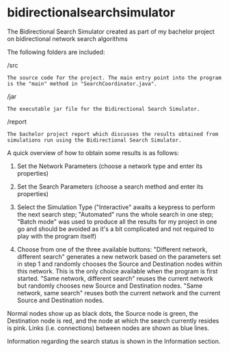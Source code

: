 bidirectionalsearchsimulator
============================

The Bidirectional Search Simulator created as part of my bachelor project on bidirectional network search algorithms

The following folders are included:

/src 

    The source code for the project. The main entry point into the program is the "main" method in "SearchCoordinator.java".

/jar 

    The executable jar file for the Bidirectional Search Simulator.

/report 

    The bachelor project report which discusses the results obtained from simulations run using the Bidirectional Search Simulator.

A quick overview of how to obtain some results is as follows:

1. Set the Network Parameters (choose a network type and enter its properties)

2. Set the Search Parameters (choose a search method and enter its properties)

3. Select the Simulation Type ("Interactive" awaits a keypress to perform the next search step; "Automated" runs the whole search in one step; "Batch mode" was used to produce all the results for my project in one go and should be avoided as it's a bit complicated and not required to play with the program itself)

4. Choose from one of the three available buttons: "Different network, different search" generates a new network based on the parameters set in step 1 and randomly chooses the Source and Destination nodes within this network. This is the only choice available when the program is first started. "Same network, different search" reuses the current network but randomly chooses new Source and Destination nodes. "Same network, same search" reuses both the current network and the current Source and Destination nodes.

Normal nodes show up as black dots, the Source node is green, the Destination node is red, and the node at which the search currently resides is pink. Links (i.e. connections) between nodes are shown as blue lines.

Information regarding the search status is shown in the Information section.
